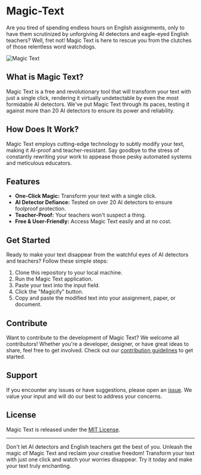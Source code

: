 # Magic-Text

Are you tired of spending endless hours on English assignments, only to have them scrutinized by unforgiving AI detectors and eagle-eyed English teachers? Well, fret not! Magic Text is here to rescue you from the clutches of those relentless word watchdogs.

![Magic Text](https://your-image-url-here.com)

## What is Magic Text?

Magic Text is a free and revolutionary tool that will transform your text with just a single click, rendering it virtually undetectable by even the most formidable AI detectors. We've put Magic Text through its paces, testing it against more than 20 AI detectors to ensure its power and reliability.

## How Does It Work?

Magic Text employs cutting-edge technology to subtly modify your text, making it AI-proof and teacher-resistant. Say goodbye to the stress of constantly rewriting your work to appease those pesky automated systems and meticulous educators.

## Features

- **One-Click Magic:** Transform your text with a single click.
- **AI Detector Defiance:** Tested on over 20 AI detectors to ensure foolproof protection.
- **Teacher-Proof:** Your teachers won't suspect a thing.
- **Free & User-Friendly:** Access Magic Text easily and at no cost.

## Get Started

Ready to make your text disappear from the watchful eyes of AI detectors and teachers? Follow these simple steps:

1. Clone this repository to your local machine.
2. Run the Magic Text application.
3. Paste your text into the input field.
4. Click the "Magicify" button.
5. Copy and paste the modified text into your assignment, paper, or document.

## Contribute

Want to contribute to the development of Magic Text? We welcome all contributors! Whether you're a developer, designer, or have great ideas to share, feel free to get involved. Check out our [contribution guidelines](CONTRIBUTING.md) to get started.

## Support

If you encounter any issues or have suggestions, please open an [issue](https://github.com/your-username/Magic-Text/issues). We value your input and will do our best to address your concerns.

## License

Magic Text is released under the [MIT License](LICENSE).

---

Don't let AI detectors and English teachers get the best of you. Unleash the magic of Magic Text and reclaim your creative freedom! Transform your text with just one click and watch your worries disappear. Try it today and make your text truly enchanting.
